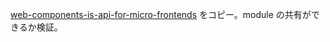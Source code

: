 [web-components-is-api-for-micro-frontends](../web-components-is-api-for-micro-frontends/) をコピー。module の共有ができるか検証。
